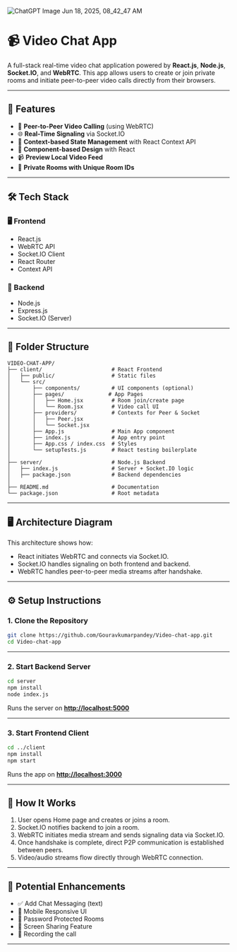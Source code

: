 ![ChatGPT Image Jun 18, 2025, 08_42_47 AM](https://github.com/user-attachments/assets/a23c2651-9996-4d21-9fcf-451432e00ff5)<p align="center">
</p>



# 📹 Video Chat App

A full-stack real-time video chat application powered by **React.js**, **Node.js**, **Socket.IO**, and **WebRTC**. This app allows users to create or join private rooms and initiate peer-to-peer video calls directly from their browsers.

---

## 🚀 Features

* 🔗 **Peer-to-Peer Video Calling** (using WebRTC)
* 🌐 **Real-Time Signaling** via Socket.IO
* 🧠 **Context-based State Management** with React Context API
* 🧪 **Component-based Design** with React
* 📹 **Preview Local Video Feed**
* 🔐 **Private Rooms with Unique Room IDs**

---

## 🛠️ Tech Stack

### 🖥 Frontend

* React.js
* WebRTC API
* Socket.IO Client
* React Router
* Context API

### 🔧 Backend

* Node.js
* Express.js
* Socket.IO (Server)

---

## 📁 Folder Structure

```
VIDEO-CHAT-APP/
├── client/                      # React Frontend
│   ├── public/                  # Static files
│   └── src/
│       ├── components/          # UI components (optional)
│       ├── pages/              # App Pages
│       │   ├── Home.jsx         # Room join/create page
│       │   └── Room.jsx         # Video call UI
│       ├── providers/           # Contexts for Peer & Socket
│       │   ├── Peer.jsx
│       │   └── Socket.jsx
│       ├── App.js               # Main App component
│       ├── index.js             # App entry point
│       ├── App.css / index.css  # Styles
│       └── setupTests.js        # React testing boilerplate
│
├── server/                      # Node.js Backend
│   ├── index.js                 # Server + Socket.IO logic
│   ├── package.json             # Backend dependencies
│
├── README.md                    # Documentation
└── package.json                 # Root metadata
```

---

## 🖥️ Architecture Diagram

This architecture shows how:

* React initiates WebRTC and connects via Socket.IO.
* Socket.IO handles signaling on both frontend and backend.
* WebRTC handles peer-to-peer media streams after handshake.

---

## ⚙️ Setup Instructions

### 1. Clone the Repository

```bash
git clone https://github.com/Gouravkumarpandey/Video-chat-app.git
cd Video-chat-app
```

---

### 2. Start Backend Server

```bash
cd server
npm install
node index.js
```

Runs the server on **[http://localhost:5000](http://localhost:5000)**

---

### 3. Start Frontend Client

```bash
cd ../client
npm install
npm start
```

Runs the app on **[http://localhost:3000](http://localhost:3000)**

---

## 🧪 How It Works

1. User opens Home page and creates or joins a room.
2. Socket.IO notifies backend to join a room.
3. WebRTC initiates media stream and sends signaling data via Socket.IO.
4. Once handshake is complete, direct P2P communication is established between peers.
5. Video/audio streams flow directly through WebRTC connection.

---

## 🚀 Potential Enhancements

* ✅ Add Chat Messaging (text)
* 📱 Mobile Responsive UI
* 🔐 Password Protected Rooms
* 🎥 Screen Sharing Feature
* 📂 Recording the call

---








